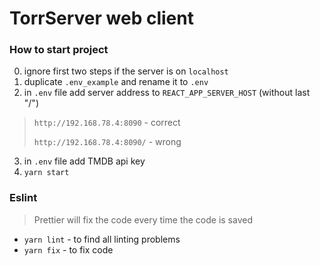 # TorrServer web client

### How to start project

0. ignore first two steps if the server is on `localhost`
1. duplicate `.env_example` and rename it to `.env`
2. in `.env` file add server address to `REACT_APP_SERVER_HOST` (without last "/")
> `http://192.168.78.4:8090` - correct
>
> `http://192.168.78.4:8090/` - wrong
3. in `.env` file add TMDB api key
4. `yarn start`

### Eslint
> Prettier will fix the code every time the code is saved

- `yarn lint` - to find all linting problems
- `yarn fix` - to fix code